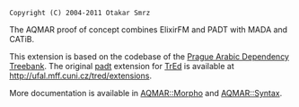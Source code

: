 
    Copyright (C) 2004-2011 Otakar Smrz

The AQMAR proof of concept combines ElixirFM and PADT with MADA and CATiB.

This extension is based on the codebase of the [Prague Arabic Dependency Treebank](http://ufal.mff.cuni.cz/padt/online). The original [padt](http://ufal.mff.cuni.cz/tred/extensions/core/padt/documentation/index.html) extension for [TrEd](http://ufal.mff.cuni.cz/tred) is available at http://ufal.mff.cuni.cz/tred/extensions.

More documentation is available in [AQMAR::Morpho](contrib/aqmar/Morpho.mak) and [AQMAR::Syntax](contrib/aqmar/Syntax.mak).
